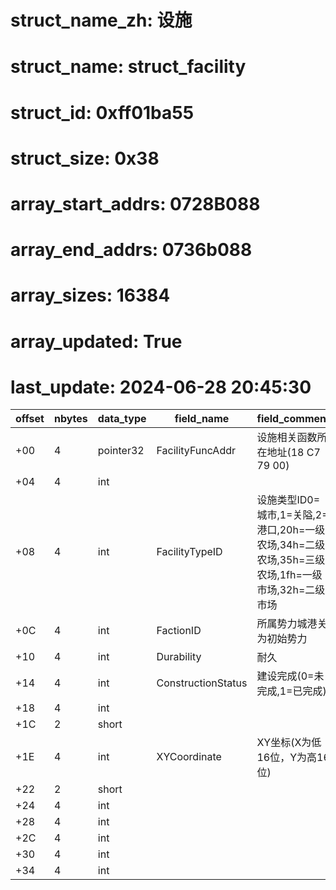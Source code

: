 # struct_name_zh: 设施
# struct_name: struct_facility
# struct_id: 0xff01ba55
# struct_size: 0x38
# array_start_addrs: 0728B088
# array_end_addrs: 0736b088
# array_sizes: 16384
# array_updated: True
# last_update: 2024-06-28 20:45:30
| offset | nbytes | data_type | field_name         | field_comment                                                                                   |
| ------ | ------ | --------- | ------------------ | ----------------------------------------------------------------------------------------------- |
| +00    | 4      | pointer32 | FacilityFuncAddr   | 设施相关函数所在地址(18 C7 79 00)                                                               |
| +04    | 4      | int       |                    |                                                                                                 |
| +08    | 4      | int       | FacilityTypeID     | 设施类型ID0=城市,1=关隘,2=港口,20h=一级农场,34h=二级农场,35h=三级农场,1fh=一级市场,32h=二级市场 |
| +0C    | 4      | int       | FactionID          | 所属势力城港关为初始势力                                                                        |
| +10    | 4      | int       | Durability         | 耐久                                                                                            |
| +14    | 4      | int       | ConstructionStatus | 建设完成(0=未完成,1=已完成)                                                                     |
| +18    | 4      | int       |                    |                                                                                                 |
| +1C    | 2      | short     |                    |                                                                                                 |
| +1E    | 4      | int       | XYCoordinate       | XY坐标(X为低16位，Y为高16位)                                                                    |
| +22    | 2      | short     |                    |                                                                                                 |
| +24    | 4      | int       |                    |                                                                                                 |
| +28    | 4      | int       |                    |                                                                                                 |
| +2C    | 4      | int       |                    |                                                                                                 |
| +30    | 4      | int       |                    |                                                                                                 |
| +34    | 4      | int       |                    |                                                                                                 |

